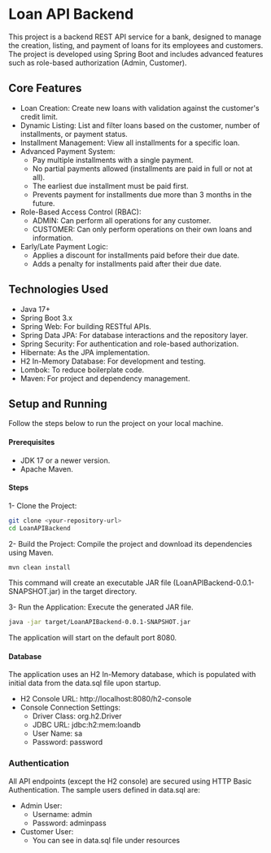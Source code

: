 # Loan API Backend
This project is a backend REST API service for a bank, designed to manage the creation, listing, and payment of loans for its employees and customers. The project is developed using Spring Boot and includes advanced features such as role-based authorization (Admin, Customer).

## Core Features

* Loan Creation: Create new loans with validation against the customer's credit limit.
* Dynamic Listing: List and filter loans based on the customer, number of installments, or payment status.
* Installment Management: View all installments for a specific loan.
* Advanced Payment System:
  * Pay multiple installments with a single payment.
  * No partial payments allowed (installments are paid in full or not at all).
  * The earliest due installment must be paid first.
  * Prevents payment for installments due more than 3 months in the future.
* Role-Based Access Control (RBAC):
   * ADMIN: Can perform all operations for any customer.
   * CUSTOMER: Can only perform operations on their own loans and information.
* Early/Late Payment Logic:
   * Applies a discount for installments paid before their due date.
   * Adds a penalty for installments paid after their due date.

## Technologies Used

* Java 17+
*  Spring Boot 3.x
*  Spring Web: For building RESTful APIs.
*  Spring Data JPA: For database interactions and the repository layer.
*  Spring Security: For authentication and role-based authorization.
*  Hibernate: As the JPA implementation.
*  H2 In-Memory Database: For development and testing.
*  Lombok: To reduce boilerplate code.
*  Maven: For project and dependency management.

## Setup and Running

Follow the steps below to run the project on your local machine.

#### Prerequisites
* JDK 17 or a newer version.
* Apache Maven.

#### Steps
1- Clone the Project:

```bash
git clone <your-repository-url>
cd LoanAPIBackend
```


2- Build the Project:
Compile the project and download its dependencies using Maven.

```bash
mvn clean install
```


This command will create an executable JAR file (LoanAPIBackend-0.0.1-SNAPSHOT.jar) in the target directory.

3- Run the Application:
Execute the generated JAR file.


```bash
java -jar target/LoanAPIBackend-0.0.1-SNAPSHOT.jar
```
The application will start on the default port 8080.

#### Database
The application uses an H2 In-Memory database, which is populated with initial data from the data.sql file upon startup.

* H2 Console URL: http://localhost:8080/h2-console
* Console Connection Settings:
  * Driver Class: org.h2.Driver
  * JDBC URL: jdbc:h2:mem:loandb
  * User Name: sa
  * Password: password 

### Authentication
All API endpoints (except the H2 console) are secured using HTTP Basic Authentication. The sample users defined in data.sql are:

* Admin User:
  * Username: admin
  * Password: adminpass
* Customer User:
  * You can see in data.sql file under resources
